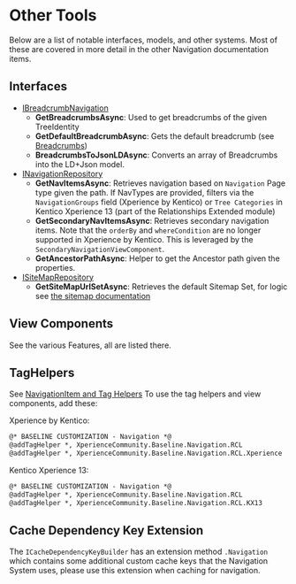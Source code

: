 # Other Tools

Below are a list of notable interfaces, models, and other systems.  Most of these are covered in more detail in the other Navigation documentation items.

## Interfaces

- [IBreadcrumbNavigation](../../src/Navigation/Navigation.Models/Repositories/IBreadcrumbRepository.cs)
  - **GetBreadcrumbsAsync**: Used to get breadcrumbs of the given TreeIdentity
  - **GetDefaultBreadcrumbAsync**: Gets the default breadcrumb (see [Breadcrumbs](navigation-breadcrumbs.md))
  - **BreadcrumbsToJsonLDAsync**: Converts an array of Breadcrumbs into the LD+Json model.
- [INavigationRepository](../../src/Navigation/Navigation.Models/Repositories/INavigationRepository.cs)
  - **GetNavItemsAsync**: Retrieves navigation based on `Navigation` Page type given the path.  If NavTypes are provided, filters via the `NavigationGroups` field (Xperience by Kentico) or `Tree Categories` in Kentico Xperience 13 (part of the Relationships Extended module)
  - **GetSecondaryNavItemsAsync**: Retrieves secondary navigation items.  Note that the `orderBy` and `whereCondition` are no longer supported in Xperience by Kentico.  This is leveraged by the `SecondaryNavigationViewComponent`.
  - **GetAncestorPathAsync**: Helper to get the Ancestor path given the properties.
- [ISiteMapRepository](../../src/Navigation/Navigation.Models/Repositories/INavigationRepository.cs)
  - **GetSiteMapUrlSetAsync**: Retrieves the default Sitemap Set, for logic see [the sitemap documentation](navigation-sitemap.md)


## View Components

See the various Features, all are listed there.

## TagHelpers

See [NavigationItem and Tag Helpers](navigation/navigation-navigation-item.md)  To use the tag helpers and view components, add these:

Xperience by Kentico:

```html
@* BASELINE CUSTOMIZATION - Navigation *@
@addTagHelper *, XperienceCommunity.Baseline.Navigation.RCL
@addTagHelper *, XperienceCommunity.Baseline.Navigation.RCL.Xperience
```

Kentico Xperience 13:
```html
@* BASELINE CUSTOMIZATION - Navigation *@
@addTagHelper *, XperienceCommunity.Baseline.Navigation.RCL
@addTagHelper *, XperienceCommunity.Baseline.Navigation.RCL.KX13
```

## Cache Dependency Key Extension

The `ICacheDependencyKeyBuilder` has an extension method `.Navigation` which contains some additional custom cache keys that the Navigation System uses, please use this extension when caching for navigation.

